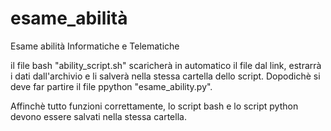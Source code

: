 # esame_abilità
Esame abilità Informatiche e Telematiche

il file bash "ability_script.sh" scaricherà in automatico il file dal link, estrarrà i dati dall'archivio e li salverà nella stessa cartella dello script. Dopodichè si deve far partire il file ppython "esame_ability.py".

Affinchè tutto funzioni correttamente, lo script bash e lo script python devono essere salvati nella stessa cartella.
